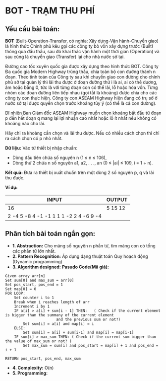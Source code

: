 # BOT - TRẠM THU PHÍ

## Yếu cầu bài toán:
**BOT** (Built-Operation-Transfer, có nghĩa: Xây dựng-Vận hành-Chuyển giao) là hình thức Chính phủ kêu gọi các công ty bỏ vốn xây dựng trước (Built) thông qua đấu thầu, sau đó khai thác vận hành một thời gian (Operation) và sau cùng là chuyển giao (Transfer) lại cho nhà nước sở tại.

Đường cao tốc xuyên quốc gia được xây dựng theo hình thức BOT. Công ty Đa quốc gia Modern Highway trúng thầu, chia toàn bộ con đường thành n đoạn. Theo tính toán của Công ty sau khi chuyển giao con đường cho chính phủ sở tại quản lý thì lãi thu được ở đoạn đường thứ i là ai, ai có thể dương, âm hoặc bằng 0, tức là với từng đoạn con có thể lãi, lỗ hoặc hòa vốn. Từng nhóm các đoạn đường liên tiếp nhau (gọi tắt là khoảng) được chia cho các công ty con thực hiện. Công ty con ASEAM Highway hiện đang có trụ sở ở nước sở tại được quyền chọn trước khoảng tùy ý (có thể là cả con đường).

Dĩ nhiên Ban Giám đốc ASEAM Highway muốn chọn khoảng bắt đầu từ đoạn p đến hết đoạn q mang lại lợi nhuận cao nhất hoặc lỗ ít nhất nếu không có khoảng nào cho lãi.

Hãy chỉ ra khoảng cần chọn và lãi thu được. Nếu có nhiều cách chọn thì chỉ ra cách chọn có p nhỏ nhất.

**Dữ liệu:** Vào từ thiết bị nhập chuẩn:

* Dòng đầu tiên chứa số nguyên n (1 ≤ n ≤ 106),
* Dòng thứ 2 chứa n số nguyên a1, a2, . . ., an (0 ≤ |ai| ≤ 109, i = 1 ÷ n).

**Kết quả:** Đưa ra thiết bị xuất chuẩn trên một dòng 2 số nguyên p, q và lãi thu được.

**Ví dụ:**

| INPUT | OUTPUT|
|-------|-------|
| 16                                     | 5 15 12 |
| 2 -4 5 -8 4 -1 -1 1 1 1 -2 2 4 -6 9 -4 |         |
 
## Phân tích bài toán ngắn gọn:

* **1. Abstraction:** 
Cho mảng số nguyên n phần tử, tìm mảng con có tổng các phần tử lớn nhất.
* **2. Pattern Recognition:** 
Áp dụng dạng thuật toán Quy hoạch động (Dynamic programming)
* **3. Algorithm designed:**
**Pasudo Code(Mã giả):**

```[python3]
Given array arr[n]
Set sum[0] and max_sum = arr[0]
Set pos_start, pos_end = 1
Set map[0] = 0
FOR LOOP:
	Set counter i to 1
	Break when i reaches length of arr
	Increment i by 1
	IF a[i] > a[i] + sum[i - 1] THEN:   ( Check if the current element is bigger than the summany of the current element
					   and the previous sum or not?)
		Set sum[i] = a[i] and map[i] = i
	ELSE:
		Set sum[i] = a[i] + sum[i-1] and map[i] = map[i-1]
	IF sum[i] > max_sum THEN: ( Check if the current sum bigger than the value of max_sum or not? )
		Set max_sum = sum[i] and pos_start = map[i] + 1 and pos_end = i + 1
		
RETURN pos_start, pos_end, max_sum
```

* **4. Complexity:**
O(n)
* **5. Programming:**



 
